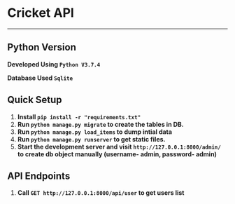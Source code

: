 # Cricket API #


----------
## Python Version ##
**Developed Using `Python V3.7.4`**


**Database  Used `Sqlite`**


## Quick Setup ##
1. **Install `pip install -r "requirements.txt"`**
2. **Run `python manage.py migrate` to create the tables in DB.**
3. **Run `python manage.py load_items` to dump intial data**
3. **Run `python manage.py runserver` to get static files.**
4. **Start the development server and visit `http://127.0.0.1:8000/admin/` to create db  object manually (username- admin, password- admin)**




## API Endpoints ##

1. **Call `GET http://127.0.0.1:8000/api/user` to get users list**

